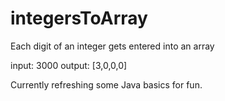 # integersToArray

Each digit of an integer gets entered into an array

input: 3000
output: [3,0,0,0]

Currently refreshing some Java basics for fun.

